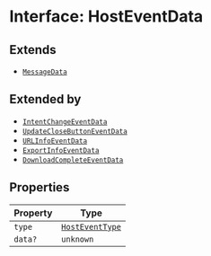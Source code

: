 # Interface: HostEventData

## Extends

- [`MessageData`](message-data.md)

## Extended by

- [`IntentChangeEventData`](intent-change-event-data.md)
- [`UpdateCloseButtonEventData`](update-close-button-event-data.md)
- [`URLInfoEventData`](url-info-event-data.md)
- [`ExportInfoEventData`](export-info-event-data.md)
- [`DownloadCompleteEventData`](download-complete-event-data.md)

## Properties

| Property | Type |
| ------ | ------ |
| `type` | [`HostEventType`](../enumerations/host-event-type.md) |
| `data?` | `unknown` |
